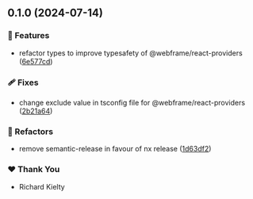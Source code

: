 ## 0.1.0 (2024-07-14)


### 🚀 Features

- refactor types to improve typesafety of @webframe/react-providers ([6e577cd](https://github.com/tw050x/webframe/commit/6e577cd))


### 🩹 Fixes

- change exclude value in tsconfig file for @webframe/react-providers ([2b21a64](https://github.com/tw050x/webframe/commit/2b21a64))


### 💅 Refactors

- remove semantic-release in favour of nx release ([1d63df2](https://github.com/tw050x/webframe/commit/1d63df2))


### ❤️  Thank You

- Richard Kielty